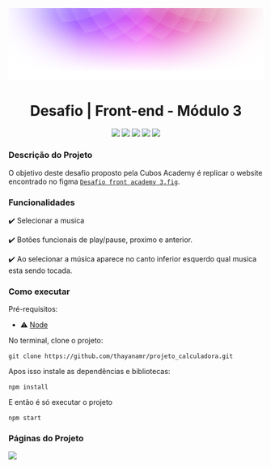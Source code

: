 <p align="center">
    <img src="./src/assets/readme-header.png">
</p>

<h1 align="center">Desafio | Front-end - Módulo 3</h1>

<p align="center">
<img src="https://img.shields.io/badge/react-framework-blue?logo=react"/>
<img src="https://img.shields.io/badge/vercel-deploy-blue?logo=vercel"/>
<img src="https://img.shields.io/github/last-commit/thayanamr/projeto_cubosplayer">
<img src="https://img.shields.io/badge/status-conclu%C3%ADdo-deploy"/>
<img src="https://img.shields.io/badge/created_by-Thayana_Machado-%23c999af" >

</p>

### Descrição do Projeto

O objetivo deste desafio proposto pela Cubos Academy é replicar o website encontrado no figma [`Desafio front academy 3.fig`](https://www.figma.com/file/2RRh9uG0Mjj6p4p6ekVnNp/Cubos-Player?type=design&node-id=1-3&mode=design).

### Funcionalidades

:heavy_check_mark: Selecionar a musica

:heavy_check_mark: Botões funcionais de play/pause, proximo e anterior.

:heavy_check_mark: Ao selecionar a música aparece no canto inferior esquerdo qual musica esta sendo tocada.


### Como executar

Pré-requisitos:

- :warning: [Node](https://nodejs.org/en/download/)

No terminal, clone o projeto:

```
git clone https://github.com/thayanamr/projeto_calculadora.git
```

Apos isso instale as dependências e bibliotecas:

```
npm install
```

E então é só executar o projeto

```
npm start
```

### Páginas do Projeto

![](https://i.imgur.com/kU1nrcS.png)
